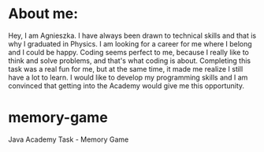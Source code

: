 # About me:
Hey, I am Agnieszka. I have always been drawn to technical skills and that is why I graduated in Physics. I am looking for a career for me where I belong and I could be happy. Coding seems perfect to me, because I really like to think and solve problems, and that's what coding is about.
Completing this task was a real fun for me, but at the same time, it made me realize I still have a lot to learn. I would like to develop my programming skills and I am convinced that getting into the Academy would give me this opportunity.

# memory-game
Java Academy Task - Memory Game